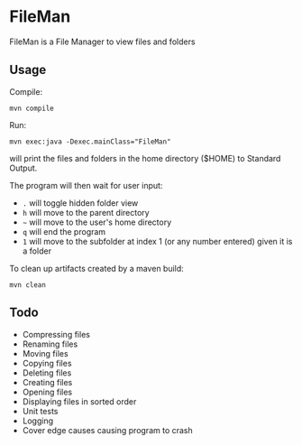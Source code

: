 # FileMan

FileMan is a File Manager to view files and folders

## Usage
Compile:

`mvn compile`

Run:

`mvn exec:java -Dexec.mainClass="FileMan"`

will print the files and folders in the home directory ($HOME) to Standard Output.

The program will then wait for user input:
- `.` will toggle hidden folder view
- `h` will move to the parent directory
- `~` will move to the user's home directory
- `q` will end the program
- `1` will move to the subfolder at index 1 (or any number entered) given it is a folder

To clean up artifacts created by a maven build:

`mvn clean`

## Todo
- Compressing files
- Renaming files
- Moving files
- Copying files
- Deleting files
- Creating files
- Opening files
- Displaying files in sorted order
- Unit tests
- Logging
- Cover edge causes causing program to crash
